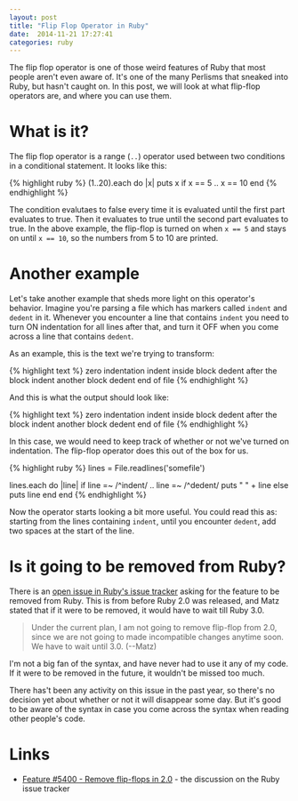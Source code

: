 ```yaml
---
layout: post
title: "Flip Flop Operator in Ruby"
date:  2014-11-21 17:27:41
categories: ruby
---
```


The flip flop operator is one of those weird features of Ruby that most people aren't even aware of. It's one of the many Perlisms that sneaked into Ruby, but hasn't caught on. In this post, we will look at what flip-flop operators are, and where you can use them.

# What is it?

The flip flop operator is a range (`..`) operator used between two conditions in a conditional statement. It looks like this:

{% highlight ruby %}
(1..20).each do |x|
  puts x if x == 5 .. x == 10
end
{% endhighlight %}

The condition evalutaes to false every time it is evaluated until the first part evaluates to true. Then it evaluates to true until the second part evaluates to true. In the above example, the flip-flop is turned on when `x == 5` and stays on until `x == 10`, so the numbers from 5 to 10 are printed.

# Another example

Let's take another example that sheds more light on this operator's behavior. Imagine you're parsing a file which has markers called `indent` and `dedent` in it. Whenever you encounter a line that contains `indent` you need to turn ON indentation for all lines after that, and turn it OFF when you come across a line that contains `dedent`.

As an example, this is the text we're trying to transform:

{% highlight text %}
zero indentation
indent
inside block
dedent
after the block
indent
another block
dedent
end of file
{% endhighlight %}

And this is what the output should look like:

{% highlight text %}
zero indentation
  indent
  inside block
  dedent
after the block
  indent
  another block
  dedent
end of file
{% endhighlight %}

In this case, we would need to keep track of whether or not we've turned on indentation. The flip-flop operator does this out of the box for us.

{% highlight ruby %}
lines = File.readlines('somefile')

lines.each do |line|
  if line =~ /^indent/ .. line =~ /^dedent/
    puts " " + line
  else
    puts line
  end
end
{% endhighlight %}

Now the operator starts looking a bit more useful. You could read this as: starting from the lines containing `indent`, until you encounter `dedent`, add two spaces at the start of the line.

# Is it going to be removed from Ruby?

There is an [open issue in Ruby's issue tracker](https://bugs.ruby-lang.org/issues/5400) asking for the feature to be removed from Ruby. This is from before Ruby 2.0 was released, and Matz stated that if it were to be removed, it would have to wait till Ruby 3.0.

> Under the current plan, I am not going to remove flip-flop from 2.0, since we are not going to made incompatible changes anytime soon. We have to wait until 3.0. (--Matz)

I'm not a big fan of the syntax, and have never had to use it any of my code. If it were to be removed in the future, it wouldn't be missed too much.

There has't been any activity on this issue in the past year, so there's no decision yet about whether or not it will disappear some day. But it's good to be aware of the syntax in case you come across the syntax when reading other people's code.

# Links

* [Feature #5400 - Remove flip-flops in 2.0](https://bugs.ruby-lang.org/issues/5400) - the discussion on the Ruby issue tracker

